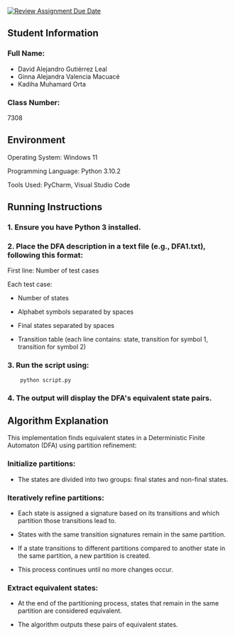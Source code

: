 [![Review Assignment Due Date](https://classroom.github.com/assets/deadline-readme-button-22041afd0340ce965d47ae6ef1cefeee28c7c493a6346c4f15d667ab976d596c.svg)](https://classroom.github.com/a/Uzapeobl)
## Student Information

### Full Name: 
- David Alejandro Gutiérrez Leal
- Ginna Alejandra Valencia Macuacé
- Kadiha Muhamard Orta

### Class Number: 
7308

## Environment

Operating System: Windows 11

Programming Language: Python 3.10.2

Tools Used: PyCharm, Visual Studio Code

## Running Instructions

### 1. Ensure you have Python 3 installed.

### 2. Place the DFA description in a text file (e.g., DFA1.txt), following this format:

First line: Number of test cases

Each test case:

- Number of states

- Alphabet symbols separated by spaces

- Final states separated by spaces

- Transition table (each line contains: state, transition for symbol 1, transition for symbol 2)

### 3. Run the script using:

        python script.py

### 4. The output will display the DFA's equivalent state pairs.

## Algorithm Explanation

This implementation finds equivalent states in a Deterministic Finite Automaton (DFA) using partition refinement:

### Initialize partitions: 

- The states are divided into two groups: final states and non-final states.

### Iteratively refine partitions:

- Each state is assigned a signature based on its transitions and which partition those transitions lead to.

- States with the same transition signatures remain in the same partition.

- If a state transitions to different partitions compared to another state in the same partition, a new partition is created.

- This process continues until no more changes occur.

### Extract equivalent states:

- At the end of the partitioning process, states that remain in the same partition are considered equivalent.

- The algorithm outputs these pairs of equivalent states.
